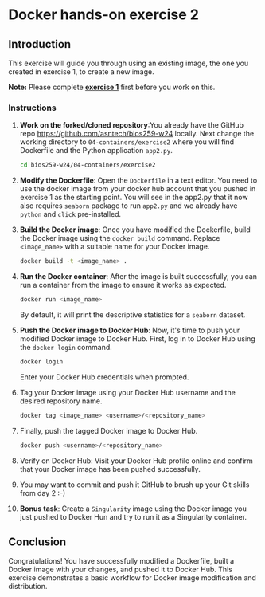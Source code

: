 # Docker hands-on exercise 2

## Introduction
This exercise will guide you through using an existing image, the one you created in exercise 1, to create a new image. 

**Note:** Please complete [**exercise 1**](/04-containers/exercise1/) first before you work on this.

### Instructions

1. **Work on the forked/cloned repository**:You already have the GitHub repo https://github.com/asntech/bios259-w24 locally. Next change the working directory to  `04-containers/exercise2`  where you will find Dockerfile and the Python application `app2.py`.

    ```bash
    cd bios259-w24/04-containers/exercise2
    ```

2. **Modify the Dockerfile**: Open the `Dockerfile` in a text editor. You need to use the docker image from your docker hub account that you pushed in exercise 1 as the starting point. You will see in the app2.py that it now also requires `seaborn` package to run `app2.py` and we already have `python` and `click` pre-installed.


3. **Build the Docker image**: Once you have modified the Dockerfile, build the Docker image using the `docker build` command. Replace `<image_name>` with a suitable name for your Docker image.

    ```bash
    docker build -t <image_name> .
    ```

4. **Run the Docker container**: After the image is built successfully, you can run a container from the image to ensure it works as expected.

    ```bash
    docker run <image_name>
    ```

    By default, it will print the descriptive statistics for a `seaborn` dataset.

5. **Push the Docker image to Docker Hub**: Now, it's time to push your modified Docker image to Docker Hub. First, log in to Docker Hub using the `docker login` command.

    ```bash
    docker login
    ```

    Enter your Docker Hub credentials when prompted.

6. Tag your Docker image using your Docker Hub username and the desired repository name.

    ```bash
    docker tag <image_name> <username>/<repository_name>
    ```

7. Finally, push the tagged Docker image to Docker Hub.

    ```bash
    docker push <username>/<repository_name>
    ```

8. Verify on Docker Hub: Visit your Docker Hub profile online and confirm that your Docker image has been pushed successfully.

9. You may want to commit and push it GitHub to brush up your Git skills from day 2 :-)

10. **Bonus task**: Create a `Singularity` image using the Docker image you just pushed to Docker Hun and try to run it as a Singularity container.

## Conclusion

Congratulations! You have successfully modified a Dockerfile, built a Docker image with your changes, and pushed it to Docker Hub. This exercise demonstrates a basic workflow for Docker image modification and distribution.
